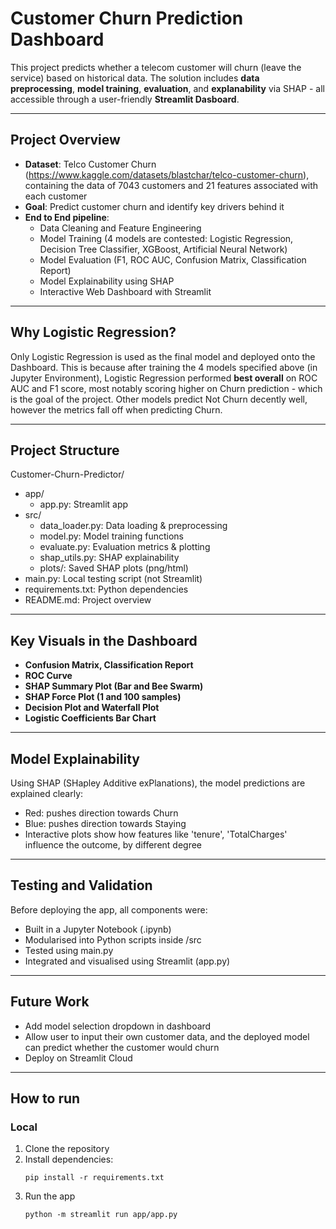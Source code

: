 # Customer Churn Prediction Dashboard

This project predicts whether a telecom customer will churn (leave the service) based on historical data. The solution includes **data preprocessing**, **model training**, **evaluation**, and **explanability** via SHAP - all accessible through a user-friendly **Streamlit Dasboard**.

---

## Project Overview
- **Dataset**: Telco Customer Churn (https://www.kaggle.com/datasets/blastchar/telco-customer-churn), containing the data of 7043 customers and 21 features associated with each customer
- **Goal**: Predict customer churn and identify key drivers behind it
- **End to End pipeline**:
  - Data Cleaning and Feature Engineering
  - Model Training (4 models are contested: Logistic Regression, Decision Tree Classifier, XGBoost, Artificial Neural Network)
  - Model Evaluation (F1, ROC AUC, Confusion Matrix, Classification Report)
  - Model Explainability using SHAP
  - Interactive Web Dashboard with Streamlit
 
---

## Why Logistic Regression?
Only Logistic Regression is used as the final model and deployed onto the Dashboard. This is because after training the 4 models specified above (in Jupyter Environment), Logistic Regression performed **best overall** on ROC AUC and F1 score, most notably scoring higher on Churn prediction - which is the goal of the project. Other models predict Not Churn decently well, however the metrics fall off when predicting Churn.

--- 

## Project Structure
Customer-Churn-Predictor/
- app/
  - app.py: Streamlit app
- src/
  - data_loader.py: Data loading & preprocessing
  - model.py: Model training functions
  - evaluate.py: Evaluation metrics & plotting
  - shap_utils.py: SHAP explainability
  - plots/: Saved SHAP plots (png/html)
- main.py: Local testing script (not Streamlit)
- requirements.txt: Python dependencies
- README.md: Project overview

---

## Key Visuals in the Dashboard
- **Confusion Matrix, Classification Report**
- **ROC Curve**
- **SHAP Summary Plot (Bar and Bee Swarm)**
- **SHAP Force Plot (1 and 100 samples)**
- **Decision Plot and Waterfall Plot**
- **Logistic Coefficients Bar Chart**

---
## Model Explainability
Using SHAP (SHapley Additive exPlanations), the model predictions are explained clearly:
- Red: pushes direction towards Churn
- Blue: pushes direction towards Staying
- Interactive plots show how features like 'tenure', 'TotalCharges' influence the outcome, by different degree

---
## Testing and Validation
Before deploying the app, all components were:
- Built in a Jupyter Notebook (.ipynb)
- Modularised into Python scripts inside /src
- Tested using main.py
- Integrated and visualised using Streamlit (app.py)

---
## Future Work
- Add model selection dropdown in dashboard
- Allow user to input their own customer data, and the deployed model can predict whether the customer would churn
- Deploy on Streamlit Cloud

---

## How to run
### Local
1. Clone the repository
2. Install dependencies:
   ```
   pip install -r requirements.txt
3. Run the app
   ```
   python -m streamlit run app/app.py
